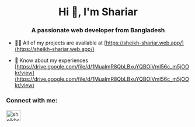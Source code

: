 <h1 align="center">Hi 👋, I'm Shariar</h1>
<h3 align="center">A passionate web developer from Bangladesh</h3>

- 👨‍💻 All of my projects are available at [https://sheikh-shariar.web.app/](https://sheikh-shariar.web.app/)

- 📄 Know about my experiences [https://drive.google.com/file/d/1MuaImR8QbLBxuYQBOiVmI56c_m5jOOkr/view](https://drive.google.com/file/d/1MuaImR8QbLBxuYQBOiVmI56c_m5jOOkr/view)

<h3 align="left">Connect with me:</h3>
<p align="left">
<a href="https://twitter.com/sheikhshariar6" target="blank"><img align="center" src="https://raw.githubusercontent.com/rahuldkjain/github-profile-readme-generator/neutral-icons/src/images/icons/Social/twitter.svg" alt="sheikhshariar6" height="30" width="40" /></a>
</p>

